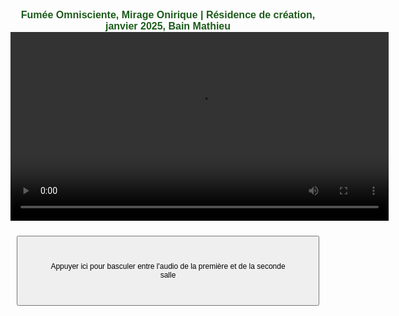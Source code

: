 <html lang="fr">
<head>
<meta charset="UTF-8">
<meta name="viewport" content="width=device-width, initial-scale=1.0">
<title>Félix-Antoine Coutu</title>
<style>
   body {
       font-family: Arial, sans-serif;
       text-align: center;
       padding: 30px;
   }
   video {
       width: 120%;
       max-width: 3000px;
       video-align: center;
   }
   button {
       margin: 10px;
       padding: 40px;
       font-size: 12px;
   }
   /* Changer la taille de la police pour les titres */
   h1 {
      font-size: 16px !important;  /* Ajuste la taille ici comme tu le souhaites */
      font-weight: bold;
      /*color: #5B5B5B; */ /* Facultatif : change la couleur si nécessaire */
      color: #1c5b1b;
      margin: 0;  /* Empêche les marges par défaut entre les h1 */
      border: none;  /* Enlève les bordures */
   }
   /* Si tu veux ajouter des espacements spécifiques entre les deux titres */
   .titre-1 {
      margin-bottom: 0px;  /* Ajoute un espace après le premier titre */
      margin-top: 0px;  /* Ajoute un espace après le premier titre */
      
   }
</style>
</head>
<body>

<!-- Premier titre avec une classe pour un espacement -->
<h1 class="titre-1">Fumée Omnisciente, Mirage Onirique | Résidence de création, janvier 2025, Bain Mathieu</h1>

<!-- Vidéo divisée en deux (les deux salles) -->
<video id="video" controls autoplay>
   <source src="https://dl.dropboxusercontent.com/scl/fi/vn856dku4ckgm35azhbz1/Fumee-Omnisciente-Mirage-Onirique02.mp4?rlkey=khuru1f6c5woeclemz1ai9rlz&st=pksoqe29&raw=1" type="video/mp4">    
   Votre navigateur ne prend pas en charge la vidéo HTML5.
</video>

<!-- Pistes audio -->
<audio id="audioSalle1" loop>
   <source src="https://www.dropbox.com/scl/fi/5y2aka0keombw6ha0ltg4/FOMO_Audio_Perfo-res-Bain-Mathieu.wav?rlkey=bjy3ssu3mofyg2m5jgvbvwmgl&st=9brcjj0g&raw=1" type="audio/wav">
   Votre navigateur ne prend pas en charge l'audio.
</audio>
<audio id="audioSalle2" loop>
   <source src="audio_salle2.mp3" type="audio/mp3">
   Votre navigateur ne prend pas en charge l'audio.
</audio>

<!-- Boutons de contrôle -->
<button id="btnBascule">Appuyer ici pour basculer entre l'audio de la première et de la seconde salle</button>

  <!-- Script JavaScript intégré -->
  <script>
    var audioSalle1 = document.getElementById("audioSalle1");
    var audioSalle2 = document.getElementById("audioSalle2");
    var video = document.getElementById("video");

    // Variable pour mémoriser l'audio actif (avant la pause)
    var audioActif = null;

    // Lors du démarrage de la vidéo
    video.addEventListener("play", function() {
        audioSalle1.play();
        audioSalle2.play();
        audioSalle1.muted = true;  // D'abord, mute l'audio de la salle 1
        audioSalle2.muted = false; // L'audio de la salle 2 est actif
        audioActif = audioSalle2;  // Mémoriser l'audio actif (Salle 2)
    });

    // Lors de la mise en pause de la vidéo
    video.addEventListener("pause", function() {
        // Mémoriser l'audio actif au moment de la pause
        if (!audioSalle1.muted) {
            audioActif = audioSalle1;  // Si l'audio de la salle 1 était actif
        } else {
            audioActif = audioSalle2;  // Si l'audio de la salle 2 était actif
        }

        // Mettre en pause les deux audios
        audioSalle1.pause();
        audioSalle2.pause();
    });

    // Lors de la reprise de la vidéo (après pause)
    video.addEventListener("play", function() {
        if (audioActif) {
            audioActif.play();  // Reprendre l'audio actif
            audioActif.currentTime = video.currentTime;  // Synchroniser l'audio avec la vidéo
        }
    });

    // Synchroniser la position de l'audio avec celle de la vidéo
    video.addEventListener("timeupdate", function() {
        var currentTime = video.currentTime;
        audioSalle1.currentTime = currentTime;
        audioSalle2.currentTime = currentTime;
    });

    // Lorsqu'on se déplace dans la vidéo, on reprend l'audio actif
    video.addEventListener("seeked", function() {
        if (audioActif) {
            audioActif.currentTime = video.currentTime;  // Synchroniser l'audio
            audioActif.play();  // Relancer l'audio actif
        }
    });

    // Bascule entre l'audio de la première et de la seconde salle
    document.getElementById("btnBascule").addEventListener("click", function() {
        if (audioSalle1.muted) {
            // Si l'audio de la salle 1 est muet, on le rend audible et mute celui de la salle 2
            audioSalle1.muted = false;
            audioSalle2.muted = true;
            audioActif = audioSalle1;  // Mémoriser l'audio actif
        } else {
            // Si l'audio de la salle 2 est muet, on le rend audible et mute celui de la salle 1
            audioSalle1.muted = true;
            audioSalle2.muted = false;
            audioActif = audioSalle2;  // Mémoriser l'audio actif
        }
    });
</script>

</body>
</html>
